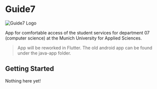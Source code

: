 # Guide7

![Guide7 Logo](https://github.com/Fachschaft07/Guide7/blob/master/res/images/guide7_logo.png)

App for comfortable access of the student services for department 07 (computer science) at the Munich University for Applied Sciences.

> App will be reworked in Flutter. The old android app can be found under the java-app folder.


## Getting Started

Nothing here yet!
